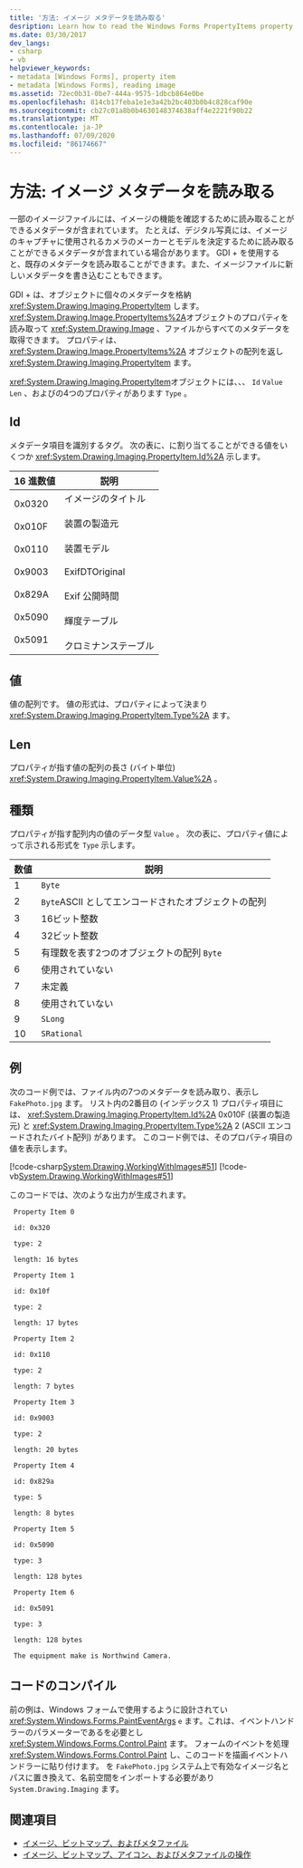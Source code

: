 ```yaml
---
title: '方法: イメージ メタデータを読み取る'
desription: Learn how to read the Windows Forms PropertyItems property of an Image object to retrieve all the metadata from a file.
ms.date: 03/30/2017
dev_langs:
- csharp
- vb
helpviewer_keywords:
- metadata [Windows Forms], property item
- metadata [Windows Forms], reading image
ms.assetid: 72ec0b31-0be7-444a-9575-1dbcb864e0be
ms.openlocfilehash: 814cb17feba1e1e3a42b2bc403b0b4c828caf90e
ms.sourcegitcommit: cb27c01a8b0b4630148374638aff4e2221f90b22
ms.translationtype: MT
ms.contentlocale: ja-JP
ms.lasthandoff: 07/09/2020
ms.locfileid: "86174667"
---
```

# <a name="how-to-read-image-metadata"></a>方法: イメージ メタデータを読み取る

一部のイメージファイルには、イメージの機能を確認するために読み取ることができるメタデータが含まれています。 たとえば、デジタル写真には、イメージのキャプチャに使用されるカメラのメーカーとモデルを決定するために読み取ることができるメタデータが含まれている場合があります。 GDI + を使用すると、既存のメタデータを読み取ることができます。また、イメージファイルに新しいメタデータを書き込むこともできます。

GDI + は、オブジェクトに個々のメタデータを格納 <xref:System.Drawing.Imaging.PropertyItem> します。 <xref:System.Drawing.Image.PropertyItems%2A>オブジェクトのプロパティを読み取って <xref:System.Drawing.Image> 、ファイルからすべてのメタデータを取得できます。 プロパティは、 <xref:System.Drawing.Image.PropertyItems%2A> オブジェクトの配列を返し <xref:System.Drawing.Imaging.PropertyItem> ます。

<xref:System.Drawing.Imaging.PropertyItem>オブジェクトには、、、 `Id` `Value` `Len` 、およびの4つのプロパティがあります `Type` 。

## <a name="id"></a>Id

メタデータ項目を識別するタグ。 次の表に、に割り当てることができる値をいくつか <xref:System.Drawing.Imaging.PropertyItem.Id%2A> 示します。

|16 進数値|説明|
|-----------------------|-----------------|
|0x0320<br /><br /> 0x010F<br /><br /> 0x0110<br /><br /> 0x9003<br /><br /> 0x829A<br /><br /> 0x5090<br /><br /> 0x5091|イメージのタイトル<br /><br /> 装置の製造元<br /><br /> 装置モデル<br /><br /> ExifDTOriginal<br /><br /> Exif 公開時間<br /><br /> 輝度テーブル<br /><br /> クロミナンステーブル|

## <a name="value"></a>値

値の配列です。 値の形式は、プロパティによって決まり <xref:System.Drawing.Imaging.PropertyItem.Type%2A> ます。

## <a name="len"></a>Len

プロパティが指す値の配列の長さ (バイト単位) <xref:System.Drawing.Imaging.PropertyItem.Value%2A> 。

## <a name="type"></a>種類

プロパティが指す配列内の値のデータ型 `Value` 。 次の表に、プロパティ値によって示される形式を `Type` 示します。

|数値|説明|
|-------------------|-----------------|
|1|`Byte`|
|2|`Byte`ASCII としてエンコードされたオブジェクトの配列|
|3|16ビット整数|
|4|32ビット整数|
|5|有理数を表す2つのオブジェクトの配列 `Byte`|
|6|使用されていない|
|7|未定義|
|8|使用されていない|
|9|`SLong`|
|10|`SRational`|

## <a name="example"></a>例
  
次のコード例では、ファイル内の7つのメタデータを読み取り、表示し `FakePhoto.jpg` ます。 リスト内の2番目の (インデックス 1) プロパティ項目には、 <xref:System.Drawing.Imaging.PropertyItem.Id%2A> 0x010F (装置の製造元) と <xref:System.Drawing.Imaging.PropertyItem.Type%2A> 2 (ASCII エンコードされたバイト配列) があります。 このコード例では、そのプロパティ項目の値を表示します。

[!code-csharp[System.Drawing.WorkingWithImages#51](~/samples/snippets/csharp/VS_Snippets_Winforms/System.Drawing.WorkingWithImages/CS/Class1.cs#51)]
[!code-vb[System.Drawing.WorkingWithImages#51](~/samples/snippets/visualbasic/VS_Snippets_Winforms/System.Drawing.WorkingWithImages/VB/Class1.vb#51)]

このコードでは、次のような出力が生成されます。

```output
 Property Item 0
  
 id: 0x320
  
 type: 2

 length: 16 bytes
  
 Property Item 1
  
 id: 0x10f
  
 type: 2
  
 length: 17 bytes
  
 Property Item 2
  
 id: 0x110
  
 type: 2
  
 length: 7 bytes
  
 Property Item 3
  
 id: 0x9003
  
 type: 2
  
 length: 20 bytes
  
 Property Item 4
  
 id: 0x829a
  
 type: 5
  
 length: 8 bytes
  
 Property Item 5
  
 id: 0x5090
  
 type: 3
  
 length: 128 bytes
  
 Property Item 6
  
 id: 0x5091
  
 type: 3
  
 length: 128 bytes
  
 The equipment make is Northwind Camera.
 ```

## <a name="compiling-the-code"></a>コードのコンパイル

前の例は、Windows フォームで使用するように設計されてい <xref:System.Windows.Forms.PaintEventArgs> `e` ます。これは、イベントハンドラーのパラメーターであるを必要とし <xref:System.Windows.Forms.Control.Paint> ます。 フォームのイベントを処理 <xref:System.Windows.Forms.Control.Paint> し、このコードを描画イベントハンドラーに貼り付けます。 を `FakePhoto.jpg` システム上で有効なイメージ名とパスに置き換えて、名前空間をインポートする必要があり `System.Drawing.Imaging` ます。

## <a name="see-also"></a>関連項目

- [イメージ、ビットマップ、およびメタファイル](images-bitmaps-and-metafiles.md)
- [イメージ、ビットマップ、アイコン、およびメタファイルの操作](working-with-images-bitmaps-icons-and-metafiles.md)

